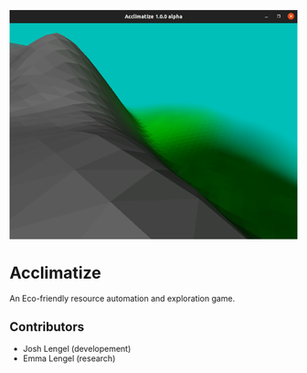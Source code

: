 ![Acclimatize](Acclimatize.png)

# Acclimatize

An Eco-friendly resource automation and exploration game.

## Contributors

- Josh Lengel (developement)
- Emma Lengel (research)
